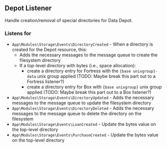 ## Depot Listener

Handle creation/removal of special directories for Data Depot.

### Listens for

* `App\Modules\Storage\Events\DirectoryCreated` - When a directory is created for the Depot resource, this:
  * Adds the necessary messages to the message queue to create the filesystem directory
  * If a top-level directory with bytes (i.e., space allocation):
    * create a directory entry for Fortress with the `{base unixgroup}-data` unix group applied (TODO: Maybe break this part out to a Fortress listener?)
    * create a directory entry for Box with `{base unixgroup}` unix group applied (TODO: Maybe break this part out to a Box listener?)
* `App\Modules\Storage\Events\DirectoryUpdated` - Adds the necessary messages to the message queue to update the filesystem directory
* `App\Modules\Storage\Events\DirectoryDeleted` - Adds the necessary messages to the message queue to delete the directory on the filesystem
* `App\Modules\Storage\Events\LoanCreated` - Update the bytes value on the top-level directory
* `App\Modules\Storage\Events\PurchaseCreated` - Update the bytes value on the top-level directory
